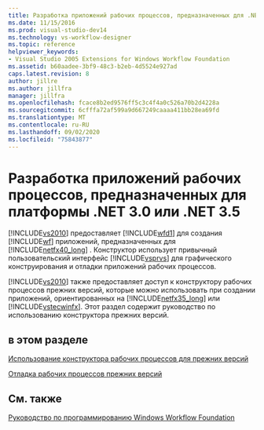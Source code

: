 ```yaml
---
title: Разработка приложений рабочих процессов, предназначенных для .NET 3,0 или .NET 3,5 Framework | Документация Майкрософт
ms.date: 11/15/2016
ms.prod: visual-studio-dev14
ms.technology: vs-workflow-designer
ms.topic: reference
helpviewer_keywords:
- Visual Studio 2005 Extensions for Windows Workflow Foundation
ms.assetid: b60aadee-3bf9-48c3-b2eb-4d5524e927ad
caps.latest.revision: 8
author: jillre
ms.author: jillfra
manager: jillfra
ms.openlocfilehash: fcace8b2ed9576ff5c3c4f4a0c526a70b2d4228a
ms.sourcegitcommit: 6cfffa72af599a9d667249caaaa411bb28ea69fd
ms.translationtype: MT
ms.contentlocale: ru-RU
ms.lasthandoff: 09/02/2020
ms.locfileid: "75843877"
---
```

# <a name="developing-workflow-applications-targeting-the-net-30-or-net-35-framework"></a>Разработка приложений рабочих процессов, предназначенных для платформы .NET 3.0 или .NET 3.5
[!INCLUDE[vs2010](../includes/vs2010-md.md)] предоставляет [!INCLUDE[wfd1](../includes/wfd1-md.md)] для создания [!INCLUDE[wf](../includes/wf-md.md)] приложений, предназначенных для [!INCLUDE[netfx40_long](../includes/netfx40-long-md.md)] . Конструктор использует привычный пользовательский интерфейс [!INCLUDE[vsprvs](../includes/vsprvs-md.md)] для графического конструирования и отладки приложений рабочих процессов.

 [!INCLUDE[vs2010](../includes/vs2010-md.md)] также предоставляет доступ к конструктору рабочих процессов прежних версий, которые можно использовать при создании приложений, ориентированных на [!INCLUDE[netfx35_long](../includes/netfx35-long-md.md)] или [!INCLUDE[vstecwinfx](../includes/vstecwinfx-md.md)]. Этот раздел содержит руководство по использованию конструктора прежних версий.

## <a name="in-this-section"></a>в этом разделе
 [Использование конструктора рабочих процессов для прежних версий](../workflow-designer/using-the-legacy-workflow-designer.md)

 [Отладка рабочих процессов прежних версий](../workflow-designer/debugging-legacy-workflows.md)

## <a name="related-sections"></a>См. также
 [Руководство по программированию Windows Workflow Foundation](https://msdn2.microsoft.com/library/bb628474.aspx)
